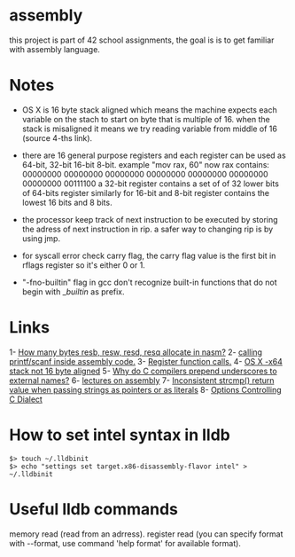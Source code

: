 # assembly
this project is part of 42 school assignments, the goal is  is to get familiar with assembly language.
# Notes
- OS X is 16 byte stack aligned which means the machine expects each variable on the stach
to start on byte that is multiple of 16. when the stack is misaligned it means we try
reading variable from middle of 16 (source 4-ths link).  

- there are 16 general purpose registers and each register can be used as 64-bit, 32-bit
16-bit 8-bit. example "mov rax, 60" now rax contains:
	00000000 00000000 00000000 00000000 00000000 00000000 00000000 00111100
a 32-bit register contains a set of of 32 lower bits of 64-bits register
similarly for 16-bit and 8-bit register contains the lowest 16 bits and 8 bits.

- the processor keep track of next instruction to be executed by storing the adress of next
instruction in rip. a safer way to changing rip is by using jmp. 

- for syscall error check carry flag, the carry flag value is the first bit in rflags register
so it's either 0 or 1. 

- "-fno-builtin" flag in gcc don't recognize built-in functions that do not begin with __builtin_ as prefix. 
# Links
1- [How many bytes resb, resw, resd, resq allocate in nasm?](https://stackoverflow.com/questions/44860003/how-many-bytes-do-resb-resw-resd-resq-allocate-in-nasm)
2- [calling printf/scanf inside assembly code.](https://stackoverflow.com/questions/20082414/mac-os-x-32-bit-nasm-assembly-program-using-main-and-scanf-printf)
3- [Register function calls.](https://www.cs.uaf.edu/2017/fall/cs301/reference/x86_64.html)
4- [OS X -x64 stack not 16 byte aligned](https://stackoverflow.com/questions/43354658/os-x-x64-stack-not-16-byte-aligned-error)
5- [Why do C compilers prepend underscores to external names?](https://stackoverflow.com/questions/2627511/why-do-c-compilers-prepend-underscores-to-external-names)
6- [lectures on assembly](https://www.cs.uaf.edu/2017/fall/cs301/lecture/)
7- [Inconsistent strcmp() return value when passing strings as pointers or as literals](https://stackoverflow.com/questions/27751221/inconsistent-strcmp-return-value-when-passing-strings-as-pointers-or-as-litera)
8- [Options Controlling C Dialect](https://gcc.gnu.org/onlinedocs/gcc-4.2.2/gcc/C-Dialect-Options.html)
# How to set intel syntax in lldb
```
$> touch ~/.lldbinit
$> echo "settings set target.x86-disassembly-flavor intel" > ~/.lldbinit
```
# Useful lldb commands
memory read (read from an adrress). 
register read (you can specify format with --format, use command 'help format' for available format). 
